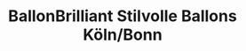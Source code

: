 ---
title: "BallonBrilliant Stilvolle Ballons Köln/Bonn"
url: /swisttal/ballonbrilliant-stilvolle-ballons-koeln-bonn/
shop: Andenken
---
